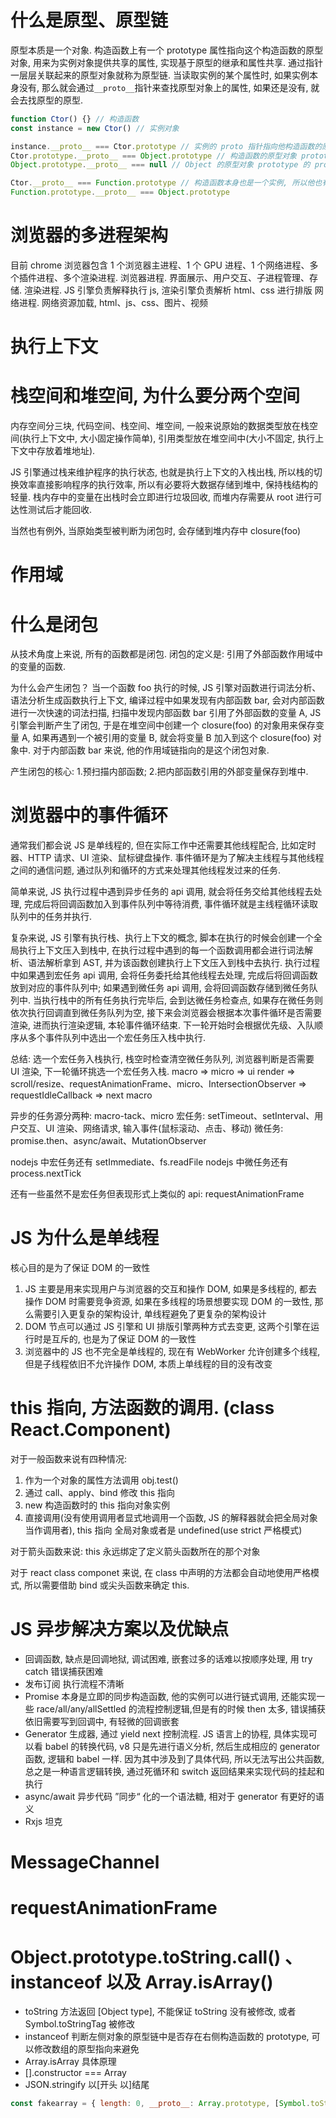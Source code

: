 # 什么是原型、原型链

原型本质是一个对象. 构造函数上有一个 prototype 属性指向这个构造函数的原型对象, 用来为实例对象提供共享的属性, 实现基于原型的继承和属性共享.
通过指针一层层关联起来的原型对象就称为原型链. 当读取实例的某个属性时, 如果实例本身没有, 那么就会通过`__proto__`指针来查找原型对象上的属性, 如果还是没有, 就会去找原型的原型.

```js
function Ctor() {} // 构造函数
const instance = new Ctor() // 实例对象

instance.__proto__ === Ctor.prototype // 实例的 proto 指针指向他构造函数的原型对象 prototype
Ctor.prototype.__proto__ === Object.prototype // 构造函数的原型对象 prototype 的 proto 指针指向 Object 的原型对象 prototype
Object.prototype.__proto__ === null // Object 的原型对象 prototype 的 proto 指针指向 null

Ctor.__proto__ === Function.prototype // 构造函数本身也是一个实例, 所以他也有原型链, 他的 proto 指针指向 Function.prototype
Function.prototype.__proto__ === Object.prototype
```

# 浏览器的多进程架构

目前 chrome 浏览器包含 1 个浏览器主进程、1 个 GPU 进程、1 个网络进程、多个插件进程、多个渲染进程.
浏览器进程. 界面展示、用户交互、子进程管理、存储.
渲染进程. JS 引擎负责解释执行 js, 渲染引擎负责解析 html、css 进行排版
网络进程. 网络资源加载, html、js、css、图片、视频

# 执行上下文

# 栈空间和堆空间, 为什么要分两个空间

内存空间分三块, 代码空间、栈空间、堆空间, 一般来说原始的数据类型放在栈空间(执行上下文中, 大小固定操作简单), 引用类型放在堆空间中(大小不固定, 执行上下文中存放着堆地址).

JS 引擎通过栈来维护程序的执行状态, 也就是执行上下文的入栈出栈, 所以栈的切换效率直接影响程序的执行效率, 所以有必要将大数据存储到堆中, 保持栈结构的轻量. 栈内存中的变量在出栈时会立即进行垃圾回收, 而堆内存需要从 root 进行可达性测试后才能回收.

当然也有例外, 当原始类型被判断为闭包时, 会存储到堆内存中 closure(foo)

# 作用域

# 什么是闭包

从技术角度上来说, 所有的函数都是闭包. 闭包的定义是: 引用了外部函数作用域中的变量的函数.

为什么会产生闭包？
当一个函数 foo 执行的时候, JS 引擎对函数进行词法分析、语法分析生成函数执行上下文, 编译过程中如果发现有内部函数 bar, 会对内部函数进行一次快速的词法扫描, 扫描中发现内部函数 bar 引用了外部函数的变量 A, JS 引擎会判断产生了闭包, 于是在堆空间中创建一个 closure(foo) 的对象用来保存变量 A, 如果再遇到一个被引用的变量 B, 就会将变量 B 加入到这个 closure(foo) 对象中. 对于内部函数 bar 来说, 他的作用域链指向的是这个闭包对象.

产生闭包的核心: 1.预扫描内部函数; 2.把内部函数引用的外部变量保存到堆中.

# 浏览器中的事件循环

通常我们都会说 JS 是单线程的, 但在实际工作中还需要其他线程配合, 比如定时器、HTTP 请求、UI 渲染、鼠标键盘操作. 事件循环是为了解决主线程与其他线程之间的通信问题, 通过队列和循环的方式来处理其他线程发过来的任务.

简单来说, JS 执行过程中遇到异步任务的 api 调用, 就会将任务交给其他线程去处理, 完成后将回调函数加入到事件队列中等待消费, 事件循环就是主线程循环读取队列中的任务并执行.

复杂来说, JS 引擎有执行栈、执行上下文的概念, 脚本在执行的时候会创建一个全局执行上下文压入到栈中, 在执行过程中遇到的每一个函数调用都会进行词法解析、语法解析拿到 AST, 并为该函数创建执行上下文压入到栈中去执行. 执行过程中如果遇到宏任务 api 调用, 会将任务委托给其他线程去处理, 完成后将回调函数放到对应的事件队列中; 如果遇到微任务 api 调用, 会将回调函数存储到微任务队列中. 当执行栈中的所有任务执行完毕后, 会到达微任务检查点, 如果存在微任务则依次执行回调直到微任务队列为空, 接下来会浏览器会根据本次事件循环是否需要渲染, 进而执行渲染逻辑, 本轮事件循环结束. 下一轮开始时会根据优先级、入队顺序从多个事件队列中选出一个宏任务压入栈中执行.

总结: 选一个宏任务入栈执行, 栈空时检查清空微任务队列, 浏览器判断是否需要 UI 渲染, 下一轮循环挑选一个宏任务入栈.
macro => micro => ui render => scroll/resize、requestAnimationFrame、micro、IntersectionObserver => requestIdleCallback => next macro

异步的任务源分两种: macro-tack、micro
宏任务: setTimeout、setInterval、用户交互、UI 渲染、网络请求, 输入事件(鼠标滚动、点击、移动)
微任务: promise.then、async/await、MutationObserver

nodejs 中宏任务还有 setImmediate、fs.readFile
nodejs 中微任务还有 process.nextTick

还有一些虽然不是宏任务但表现形式上类似的 api: requestAnimationFrame

# JS 为什么是单线程

核心目的是为了保证 DOM 的一致性

1. JS 主要是用来实现用户与浏览器的交互和操作 DOM, 如果是多线程的, 都去操作 DOM 时需要竞争资源, 如果在多线程的场景想要实现 DOM 的一致性, 那么需要引入更复杂的架构设计, 单线程避免了更复杂的架构设计
2. DOM 节点可以通过 JS 引擎和 UI 排版引擎两种方式去变更, 这两个引擎在运行时是互斥的, 也是为了保证 DOM 的一致性
3. 浏览器中的 JS 也不完全是单线程的, 现在有 WebWorker 允许创建多个线程, 但是子线程依旧不允许操作 DOM, 本质上单线程的目的没有改变

# this 指向, 方法函数的调用. (class React.Component)

对于一般函数来说有四种情况:

1. 作为一个对象的属性方法调用 obj.test()
2. 通过 call、apply、bind 修改 this 指向
3. new 构造函数时的 this 指向对象实例
4. 直接调用(没有使用调用者显式地调用一个函数, JS 的解释器就会把全局对象当作调用者), this 指向 全局对象或者是 undefined(use strict 严格模式)

对于箭头函数来说: this 永远绑定了定义箭头函数所在的那个对象

对于 react class componet 来说, 在 class 中声明的方法都会自动地使用严格模式, 所以需要借助 bind 或尖头函数来确定 this.

# JS 异步解决方案以及优缺点

- 回调函数, 缺点是回调地狱, 调试困难, 嵌套过多的话难以按顺序处理, 用 try catch 错误捕获困难
- 发布订阅 执行流程不清晰
- Promise 本身是立即的同步构造函数, 他的实例可以进行链式调用, 还能实现一些 race/all/any/allSettled 的流程控制逻辑,但是有的时候 then 太多, 错误捕获依旧需要写到回调中, 有轻微的回调嵌套
- Generator 生成器, 通过 yield next 控制流程. JS 语言上的协程, 具体实现可以看 babel 的转换代码, v8 只是先进行语义分析, 然后生成相应的 generator 函数, 逻辑和 babel 一样. 因为其中涉及到了具体代码, 所以无法写出公共函数, 总之是一种语言逻辑转换, 通过死循环和 switch 返回结果来实现代码的挂起和执行
- async/await 异步代码 ”同步“ 化的一个语法糖, 相对于 generator 有更好的语义
- Rxjs 坦克

# MessageChannel

# requestAnimationFrame

#
# Object.prototype.toString.call() 、 instanceof 以及 Array.isArray()

- toString 方法返回 [Object type], 不能保证 toString 没有被修改, 或者 Symbol.toStringTag 被修改
- instanceof 判断左侧对象的原型链中是否存在右侧构造函数的 prototype, 可以修改数组的原型指向来避免
- Array.isArray 具体原理
- [].constructor === Array
- JSON.stringify 以[开头 以]结尾

```js
const fakearray = { length: 0, __proto__: Array.prototype, [Symbol.toStringTag]: 'Array' }
```
